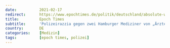 ```yaml
---
date:          2021-02-17
redirect:      https://www.epochtimes.de/politik/deutschland/absolute-willkuer-polizeirazzia-gegen-zwei-hamburger-mediziner-von-aerzte-fuer-aufklaerung-a3449563.html
title:         Epoch Times
subtitle:      'Polizeirazzia gegen zwei Hamburger Mediziner von „Ärzte für Aufklärung“'
country:       DE
categories:    [Medizin]
tags:          [epoch times, polizei]
---
```

